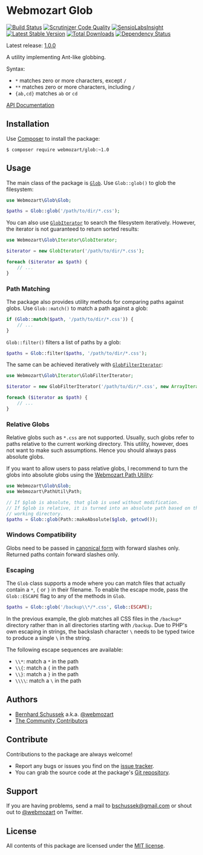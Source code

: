 Webmozart Glob
==============

[![Build Status](https://travis-ci.org/webmozart/glob.svg?branch=1.0.0)](https://travis-ci.org/webmozart/glob)
[![Scrutinizer Code Quality](https://scrutinizer-ci.com/g/webmozart/glob/badges/quality-score.png?b=1.0.0)](https://scrutinizer-ci.com/g/webmozart/glob/?branch=1.0.0)
[![SensioLabsInsight](https://insight.sensiolabs.com/projects/05213817-ed84-4171-88f5-6b818179fbe2/mini.png)](https://insight.sensiolabs.com/projects/05213817-ed84-4171-88f5-6b818179fbe2)
[![Latest Stable Version](https://poser.pugx.org/webmozart/glob/v/stable.svg)](https://packagist.org/packages/webmozart/glob)
[![Total Downloads](https://poser.pugx.org/webmozart/glob/downloads.svg)](https://packagist.org/packages/webmozart/glob)
[![Dependency Status](https://www.versioneye.com/php/webmozart:glob/1.0.0/badge.svg)](https://www.versioneye.com/php/webmozart:glob/1.0.0)

Latest release: [1.0.0](https://packagist.org/packages/webmozart/glob#1.0.0)

A utility implementing Ant-like globbing. 

Syntax:

* `*` matches zero or more characters, except `/`
* `**` matches zero or more characters, including `/`
* `{ab,cd}` matches `ab` or `cd`

[API Documentation]

Installation
------------

Use [Composer] to install the package:

```
$ composer require webmozart/glob:~1.0
```

Usage
-----

The main class of the package is [`Glob`]. Use `Glob::glob()` to glob the 
filesystem:

```php
use Webmozart\Glob\Glob;

$paths = Glob::glob('/path/to/dir/*.css'); 
```

You can also use [`GlobIterator`] to search the filesystem iteratively. However,
the iterator is not guaranteed to return sorted results:

```php
use Webmozart\Glob\Iterator\GlobIterator;

$iterator = new GlobIterator('/path/to/dir/*.css');

foreach ($iterator as $path) {
    // ...
}
```

### Path Matching

The package also provides utility methods for comparing paths against globs.
Use `Glob::match()` to match a path against a glob:

```php
if (Glob::match($path, '/path/to/dir/*.css')) {
    // ...
}
```

`Glob::filter()` filters a list of paths by a glob:

```php
$paths = Glob::filter($paths, '/path/to/dir/*.css');
```

The same can be achieved iteratively with [`GlobFilterIterator`]:

```php
use Webmozart\Glob\Iterator\GlobFilterIterator;

$iterator = new GlobFilterIterator('/path/to/dir/*.css', new ArrayIterator($paths));

foreach ($iterator as $path) {
    // ...
}
```

### Relative Globs

Relative globs such as `*.css` are not supported. Usually, such globs refer to
paths relative to the current working directory. This utility, however, does not
want to make such assumptions. Hence you should always pass absolute globs.

If you want to allow users to pass relative globs, I recommend to turn the globs
into absolute globs using the [Webmozart Path Utility]:

```php
use Webmozart\Glob\Glob;
use Webmozart\PathUtil\Path;

// If $glob is absolute, that glob is used without modification.
// If $glob is relative, it is turned into an absolute path based on the current
// working directory.
$paths = Glob::glob(Path::makeAbsolute($glob, getcwd());
```

### Windows Compatibility

Globs need to be passed in [canonical form] with forward slashes only.
Returned paths contain forward slashes only.

### Escaping

The `Glob` class supports a mode where you can match files that actually
contain a `*`, `{` or `}` in their filename. To enable the escape mode, pass the
`Glob::ESCAPE` flag to any of the methods in `Glob`.

```php
$paths = Glob::glob('/backup\\*/*.css', Glob::ESCAPE);
```

In the previous example, the glob matches all CSS files in the `/backup*`
directory rather than in all directories starting with `/backup`. Due to PHP's 
own escaping in strings, the backslash character `\` needs to be typed twice to
produce a single `\` in the string.

The following escape sequences are available:

* `\\*`: match a `*` in the path
* `\\{`: match a `{` in the path
* `\\}`: match a `}` in the path
* `\\\\`: match a `\` in the path

Authors
-------

* [Bernhard Schussek] a.k.a. [@webmozart]
* [The Community Contributors]

Contribute
----------

Contributions to the package are always welcome!

* Report any bugs or issues you find on the [issue tracker].
* You can grab the source code at the package's [Git repository].

Support
-------

If you are having problems, send a mail to bschussek@gmail.com or shout out to
[@webmozart] on Twitter.

License
-------

All contents of this package are licensed under the [MIT license].

[API Documentation]: https://webmozart.github.io/glob/api/latest
[Composer]: https://getcomposer.org
[Bernhard Schussek]: http://webmozarts.com
[The Community Contributors]: https://github.com/webmozart/glob/graphs/contributors
[issue tracker]: https://github.com/webmozart/glob/issues
[Git repository]: https://github.com/webmozart/glob
[@webmozart]: https://twitter.com/webmozart
[MIT license]: LICENSE
[Webmozart Path Utility]: https://github.com/webmozart/path-util
[canonical form]: https://webmozart.github.io/path-util/api/latest/class-Webmozart.PathUtil.Path.html#_canonicalize
[`Glob`]: https://webmozart.github.io/glob/api/latest/class-Webmozart.Glob.Glob.html
[`GlobIterator`]: https://webmozart.github.io/glob/api/latest/class-Webmozart.Glob.Iterator.GlobIterator.html
[`GlobFilterIterator`]: https://webmozart.github.io/glob/api/latest/class-Webmozart.Glob.Iterator.GlobFilterIterator.html
